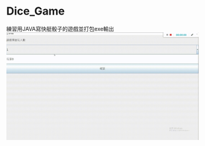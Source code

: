 # Dice_Game
練習用JAVA寫快艇骰子的遊戲並打包exe輸出
![image](https://raw.githubusercontent.com/Rhapsody0128/Dice_Game/master/Java_DiceGame.gif)
